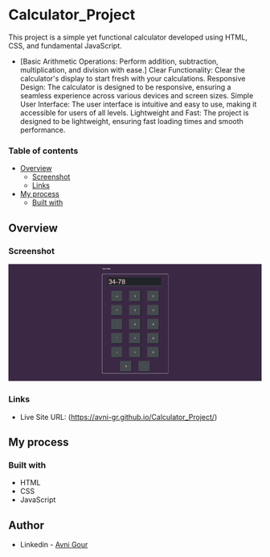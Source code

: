 # Calculator_Project
This project is a simple yet functional calculator developed using HTML, CSS, and fundamental JavaScript.
- [Basic Arithmetic Operations: Perform addition, subtraction, multiplication, and division with ease.]
Clear Functionality: Clear the calculator's display to start fresh with your calculations.
Responsive Design: The calculator is designed to be responsive, ensuring a seamless experience across various devices and screen sizes.
Simple User Interface: The user interface is intuitive and easy to use, making it accessible for users of all levels.
Lightweight and Fast: The project is designed to be lightweight, ensuring fast loading times and smooth performance.

### Table of contents

- [Overview](#overview)
  - [Screenshot](#screenshot)
  - [Links](#links)
- [My process](#my-process)
  - [Built with](#built-with)

## Overview

### Screenshot

![](https://github.com/Avni-gr/Calculator_Project/blob/main/Screenshot%202024-04-10%20190002.png?raw=true)

### Links

- Live Site URL: (https://avni-gr.github.io/Calculator_Project/)

## My process

### Built with

- HTML
- CSS
- JavaScript

## Author

- Linkedin - [Avni Gour](https://www.linkedin.com/in/avni-gour-aa2375201/)






